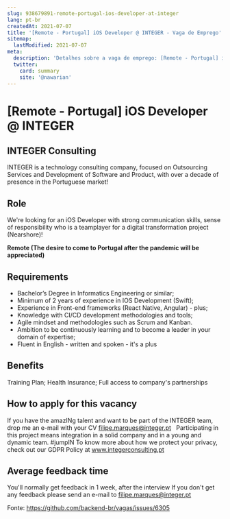 ```yaml
---
slug: 938679891-remote-portugal-ios-developer-at-integer
lang: pt-br
createdAt: 2021-07-07
title: '[Remote - Portugal] iOS Developer @ INTEGER - Vaga de Emprego'
sitemap:
  lastModified: 2021-07-07
meta:
  description: 'Detalhes sobre a vaga de emprego: [Remote - Portugal] iOS Developer @ INTEGER'
  twitter:
    card: summary
    site: '@nawarian'
---
```


# [Remote - Portugal] iOS Developer @ INTEGER

## INTEGER Consulting

INTEGER is a technology consulting company, focused on Outsourcing Services and Development of Software and Product, with over a decade of presence in the Portuguese market!

## Role

We're looking for an iOS Developer with strong communication skills, sense of responsibility who is a teamplayer for a digital transformation project (Nearshore)!

**Remote (The desire to come to Portugal after the pandemic will be appreciated)**

## Requirements

- Bachelor’s Degree in Informatics Engineering or similar;
- Minimum of 2 years of experience in IOS Development (Swift);
- Experience in Front-end frameworks (React Native, Angular) - plus;
- Knowledge with CI/CD development methodologies and tools;
- Agile mindset and methodologies such as Scrum and Kanban.
- Ambition to be continuously learning and to become a leader in your domain of expertise;
- Fluent in English - written and spoken - it's a plus

## Benefits

Training Plan;
Health Insurance;
Full access to company's partnerships

## How to apply for this vacancy

If you have the amazINg talent and want to be part of the INTEGER team, drop me an e-mail with your CV filipe.marques@integer.pt
 
Participating in this project means integration in a solid company and in a young and dynamic team. #jumpIN
To know more about how we protect your privacy, check out our GDPR Policy at www.integerconsulting.pt

## Average feedback time
You'll normally get feedback in 1 week, after the interview
If you don't get any feedback please send an e-mail to filipe.marques@integer.pt


Fonte: https://github.com/backend-br/vagas/issues/6305